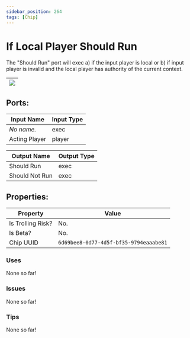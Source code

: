 ```yaml
---
sidebar_position: 264
tags: [Chip]
---
```


# If Local Player Should Run


The "Should Run" port will exec a) if the input player is local or b) if input player is invalid and the local player has authority of the current context.

| ![](https://images-ext-2.discordapp.net/external/MPmIaQzlEPmgGWlgi-WxBBXt0Bjv_zWPkg1y1f_sy3s/https/www.recroomcircuits.com/image/circuit/absolute-value?width=206&height=108) |
|-----|

## Ports:

| Input Name | Input Type |
|-----------|-----------|
| *No name.* | exec |
| Acting Player | player |

| Output Name | Output Type |
|-----------|-----------|
| Should Run | exec |
| Should Not Run | exec |

## Properties:

| Property  | Value |
|-------------------|-----------|
| Is Trolling Risk? | No. |
| Is Beta? | No. |
| Chip UUID | `6d69bee8-0d77-4d5f-bf35-9794eaaabe81` |

### Uses
None so far!

### Issues
None so far!

### Tips
None so far!
